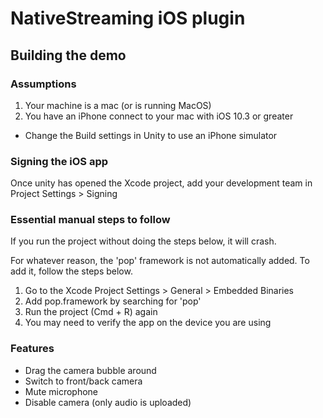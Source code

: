 # NativeStreaming iOS plugin

## Building the demo

### Assumptions
1. Your machine is a mac (or is running MacOS)
2. You have an iPhone connect to your mac with iOS 10.3 or greater
  - Change the Build settings in Unity to use an iPhone simulator

### Signing the iOS app
Once unity has opened the Xcode project, add your development team in Project Settings > Signing

### Essential manual steps to follow
If you run the project without doing the steps below, it will crash.

For whatever reason, the 'pop' framework is not automatically added.
To add it, follow the steps below.

1. Go to the Xcode Project Settings > General > Embedded Binaries
2. Add pop.framework by searching for 'pop'
3. Run the project (Cmd + R) again
4. You may need to verify the app on the device you are using


### Features

- Drag the camera bubble around
- Switch to front/back camera
- Mute microphone
- Disable camera (only audio is uploaded)